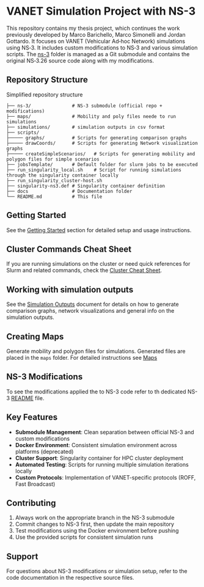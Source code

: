 # VANET Simulation Project with NS-3
This repository contains my thesis project, which continues the work previously developed by Marco Barichello, Marco Simonelli and Jordan Gottardo. It focuses on VANET (Vehicular Ad‑hoc Network) simulations using NS‑3. It includes custom modifications to NS‑3 and various simulation scripts. The [ns-3](https://github.com/nicoursi/ns-3) folder is managed as a Git submodule and contains the original NS‑3.26 source code along with my modifications.

## Repository Structure
Simplified repository structure

```
├── ns-3/               # NS-3 submodule (official repo + modifications)
├── maps/               # Mobility and poly files neede to run simulations
├── simulations/        # simulation outputs in csv format
├── scripts/
├───── graphs/          # Scripts for generating comparison graphs
├───── drawCoords/      # Scripts for generating Network visualization graphs
├───── createSimpleScenarios/	# Scripts for generating mobility and polygon files for simple scenarios
├── jobsTemplate/	    # Default folder for slurm jobs to be executed
├── run_singularity_local.sh	# Script for running simulations through the singularity container locally
├── run_singularity_cluster-host.sh
├── singularity-ns3.def # Singularity container definition
├── docs                # Documentation folder
└── README.md           # This file
```

## Getting Started

See the [Getting Started](docs/GETTING_STARTED.md) section for detailed setup and usage instructions.

## Cluster Commands Cheat Sheet

If you are running simulations on the cluster or need quick references for Slurm and related commands, check the [Cluster Cheat Sheet](docs/CLUSTER_CHEAT_SHEET.md).

## Working with simulation outputs
See the [Simulation Outputs](docs/SIMULATIONS_OUTPUTS.md) document for details on how to generate comparison graphs, network visualizations and general info on the simulation outputs.

## Creating Maps

Generate mobility and polygon files for simulations. Generated files are placed in the `maps` folder. For detailed instructions see [Maps](docs/MAPS.md)


## NS-3 Modifications

To see the modifications applied the to NS-3 code refer to th dedicated NS-3 [README](ns-3/README) file.

## Key Features

- **Submodule Management**: Clean separation between official NS-3 and custom modifications
- **Docker Environment**: Consistent simulation environment across platforms (deprecated)
- **Cluster Support**: Singularity container for HPC cluster deployment
- **Automated Testing**: Scripts for running multiple simulation iterations locally
- **Custom Protocols**: Implementation of VANET-specific protocols (ROFF, Fast Broadcast)

## Contributing

1. Always work on the appropriate branch in the NS-3 submodule
2. Commit changes to NS-3 first, then update the main repository
3. Test modifications using the Docker environment before pushing
4. Use the provided scripts for consistent simulation runs

## Support

For questions about NS-3 modifications or simulation setup, refer to the code documentation in the respective source files.
